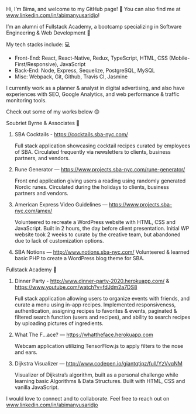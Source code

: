 Hi, I’m Bima, and welcome to my GitHub page! 👋 You can also find me at www.linkedin.com/in/abimanyusaridjo!

I’m an alumni of Fullstack Academy, a bootcamp specializing in Software Engineering & Web Development 👀 

My tech stacks include: 💻
- Front-End: React, React-Native, Redux, TypeScript, HTML, CSS (Mobile-First/Responsive), JavaScript
- Back-End: Node, Express, Sequelize, PostgreSQL, MySQL
- Misc: Webpack, Git, Github, Travis CI, Jasmine

I currently work as a planner & analyst in digital advertising, and also have experiences with SEO, Google Analytics, and web performance & traffic monitoring tools.

Check out some of my works below 😊

Soubriet Byrne & Associates 🏢
1) SBA Cocktails - https://cocktails.sba-nyc.com/

   Full stack application showcasing cocktail recipes curated by employees of SBA. 
   Circulated frequently via newsletters to clients, business partners, and vendors.

2) Rune Generator — https://www.projects.sba-nyc.com/rune-generator/
   
   Front end application giving users a reading using randomly generated Nordic runes. Circulated during the holidays to clients, business partners and vendors.

3) American Express Video Guidelines — https://www.projects.sba-nyc.com/amex/
   
   Volunteered to recreate a WordPress website with HTML, CSS and JavaScript. Built in 2 hours, the day before client presentation. 
   Initial WP website took 2 weeks to curate by the creative team, but abandoned due to lack of customization options.

4) SBA Notions — http://www.notions.sba-nyc.com/
   Volunteered & learned basic PHP to create a WordPress blog theme for SBA. 

Fullstack Academy 🏫
1) Dinner Party - http://www.dinner-party-2020.herokuapp.com/ & https://www.youtube.com/watch?v=fdJdm2a7DS8
   
   Full stack application allowing users to organize events with friends, and curate a menu using in-app recipes. 
   Implemented responsiveness, authentication, assigning recipes to favorites & events, paginated & filtered search function (users and recipes), 
   and ability to search recipes by uploading pictures of ingredients.
   
2) What The F...ace? — https://whattheface.herokuapp.com
   
   Webcam application utilizing TensorFlow.js to apply filters to the nose and ears.

3) Dijkstra Visualizer — http://www.codepen.io/giantqtipz/full/YzVvqNM
   
   Visualizer of Dijkstra’s algorithm, built as a personal challenge while learning basic Algorithms & Data Structures. 
   Built with HTML, CSS and vanilla JavaScript.

I would love to connect and to collaborate. Feel free to reach out on www.linkedin.com/in/abimanyusaridjo

